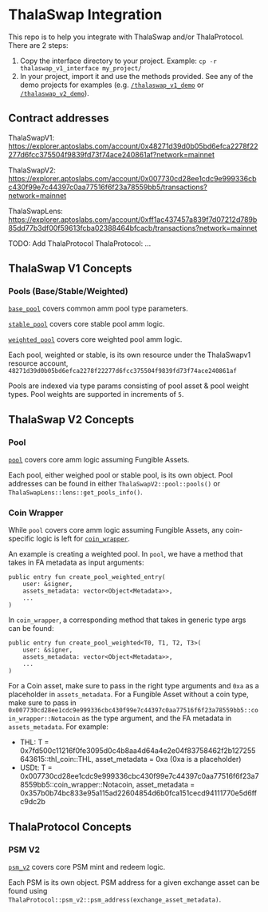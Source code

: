 # ThalaSwap Integration

This repo is to help you integrate with ThalaSwap and/or ThalaProtocol. There are 2 steps:
1. Copy the interface directory to your project. Example: `cp -r thalaswap_v1_interface my_project/`
2. In your project, import it and use the methods provided. See any of the demo projects for examples (e.g. [`/thalaswap_v1_demo`](./thalaswap_v1_demo/) or [`/thalaswap_v2_demo`](./thalaswap_v2_demo/)).

## Contract addresses

ThalaSwapV1: https://explorer.aptoslabs.com/account/0x48271d39d0b05bd6efca2278f22277d6fcc375504f9839fd73f74ace240861af?network=mainnet

ThalaSwapV2: https://explorer.aptoslabs.com/account/0x007730cd28ee1cdc9e999336cbc430f99e7c44397c0aa77516f6f23a78559bb5/transactions?network=mainnet

ThalaSwapLens: https://explorer.aptoslabs.com/account/0xff1ac437457a839f7d07212d789b85dd77b3df00f59613fcba02388464bfcacb/transactions?network=mainnet

TODO: Add ThalaProtocol
ThalaProtocol: ...

## ThalaSwap V1 Concepts

### Pools (Base/Stable/Weighted)

[`base_pool`](./thalaswap_v1_interface/sources/base_pool.move) covers common amm pool type parameters.

[`stable_pool`](./thalaswap_v1_interface/sources/stable_pool.move) covers core stable pool amm logic.

[`weighted_pool`](./thalaswap_v1_interface/sources/weighted_pool.move) covers core weighted pool amm logic.

Each pool, weighted or stable, is its own resource under the ThalaSwapv1 resource account, `48271d39d0b05bd6efca2278f22277d6fcc375504f9839fd73f74ace240861af`

Pools are indexed via type params consisting of pool asset & pool weight types. Pool weights are supported in increments of `5`.

## ThalaSwap V2 Concepts

### Pool

[`pool`](./thalaswap_v2_interface/sources/pool.move) covers core amm logic assuming Fungible Assets.

Each pool, either weighed pool or stable pool, is its own object. Pool addresses
can be found in either `ThalaSwapV2::pool::pools()` or `ThalaSwapLens::lens::get_pools_info()`.

### Coin Wrapper

While `pool` covers core amm logic assuming Fungible Assets, any coin-specific logic
is left for [`coin_wrapper`](./thalaswap_v2_interface/coin_wrapper.move).

An example is creating a weighted pool. In `pool`, we have a method that
takes in FA metadata as input arguments:

```
public entry fun create_pool_weighted_entry(
    user: &signer,
    assets_metadata: vector<Object<Metadata>>,
    ...
)
```

In `coin_wrapper`, a corresponding method that takes in generic type args can be found:

```
public entry fun create_pool_weighted<T0, T1, T2, T3>(
    user: &signer,
    assets_metadata: vector<Object<Metadata>>,
    ...
)
```

For a Coin asset, make sure to pass in the right type arguments and `0xa` as a placeholder in `assets_metadata`.
For a Fungible Asset without a coin type, make sure to pass in
`0x007730cd28ee1cdc9e999336cbc430f99e7c44397c0aa77516f6f23a78559bb5::coin_wrapper::Notacoin`
as the type argument, and the FA metadata in `assets_metadata`. For example:

- THL: T = 0x7fd500c11216f0fe3095d0c4b8aa4d64a4e2e04f83758462f2b127255643615::thl_coin::THL, asset_metadata = 0xa (0xa is a placeholder)
- USDt: T = 0x007730cd28ee1cdc9e999336cbc430f99e7c44397c0aa77516f6f23a78559bb5::coin_wrapper::Notacoin, asset_metadata = 0x357b0b74bc833e95a115ad22604854d6b0fca151cecd94111770e5d6ffc9dc2b

## ThalaProtocol Concepts

### PSM V2

[`psm_v2`](./thalaprotocol_interface/sources/psm_v2.move) covers core PSM mint and redeem logic.

Each PSM is its own object. PSM address for a given exchange asset can be found using `ThalaProtocol::psm_v2::psm_address(exchange_asset_metadata)`.
